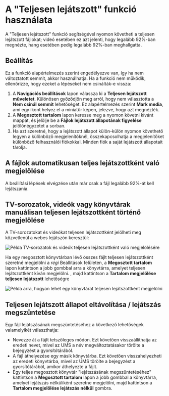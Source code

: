# A "Teljesen lejátszott" funkció használata

A "Teljesen lejátszott" funkció segítségével nyomon követheti a teljesen lejátszott fájlokat; videó esetében ez azt jelenti, hogy legalább 92%-ban megnézte, hang esetében pedig legalább 92%-ban meghallgatta.

## Beállítás

Ez a funkció alapértelmezés szerint engedélyezve van, így ha nem változtatott semmit, akkor használhatja. Ha a funkció nem működik, ellenőrizze, hogy ezeket a lépéseket nem csinálták-e vissza:

1. A **Navigációs beállítások** lapon válassza ki a **Teljesen lejátszott műveletet**. Különösen győződjön meg arról, hogy nem választotta a **Nem csinál semmit** lehetőséget. Ez alapértelmezés szerint **Mark media**, ami egy ikont helyez el a miniatűr képen, jelezve, hogy azt megnézték.
2. A **Megosztott tartalom** lapon keresse meg a nyomon követni kívánt mappát, és jelölje be a **Fájlok lejátszott állapotának figyelése** jelölőnégyzetet a sorban.
3. Ha azt szeretné, hogy a lejátszott állapot külön-külön nyomon követhető legyen a különböző megjelenítőknél, összekapcsolhatja a megjelenítőket különböző felhasználói fiókokkal. Minden fiók a saját lejátszott állapotait tárolja.

## A fájlok automatikusan teljes lejátszottként való megjelölése

A beállítási lépések elvégzése után már csak a fájl legalább 92%-át kell lejátszania.

## TV-sorozatok, videók vagy könyvtárak manuálisan teljesen lejátszottként történő megjelölése

A TV-sorozatokat és videókat teljesen lejátszottként jelölheti meg közvetlenül a webes lejátszón keresztül:

![Példa TV-sorozatok és videók teljesen lejátszottként való megjelölésére](@site/docs/img/whats-new-in-v14-mark-tv-series-fully-played.png)

Ha egy megosztott könyvtárban lévő összes fájlt teljesen lejátszottként szeretné megjelölni a _régi_ Beállítások felületen, a **Megosztott tartalom** lapon kattintson a jobb gombbal arra a könyvtárra, amelyet teljesen lejátszottként kíván megjelölni. , majd kattintson a **Tartalom megjelölése teljesen lejátszott** lehetőségre

![Példa arra, hogyan lehet egy könyvtárat teljesen lejátszottként megjelölni](@site/docs/guides/img/how-to-use-the-fully-played-feature.png)

## Teljesen lejátszott állapot eltávolítása / lejátszás megszüntetése

Egy fájl lejátszásának megszüntetéséhez a következő lehetőségek valamelyikét választhatja:

- Nevezze át a fájlt tetszőleges módon. Ezt követően visszaállíthatja az eredeti nevet, mivel az UMS a név megváltoztatásakor törölte a bejegyzést a gyorsítótárából.
- A fájl áthelyezése egy másik könyvtárba. Ezt követően visszahelyezheti az eredeti könyvtárba, mivel az UMS törölte a bejegyzést a gyorsítótárából, amikor áthelyezte a fájlt.
- Egy teljes megosztott könyvtár "lejátszásának megszüntetéséhez" kattintson a **Megosztott tartalom** lapon a jobb gombbal a könyvtárra, amelyet lejátszás nélküliként szeretne megjelölni, majd kattintson a **Tartalom megjelölése lejátszás nélkül** gombra.
